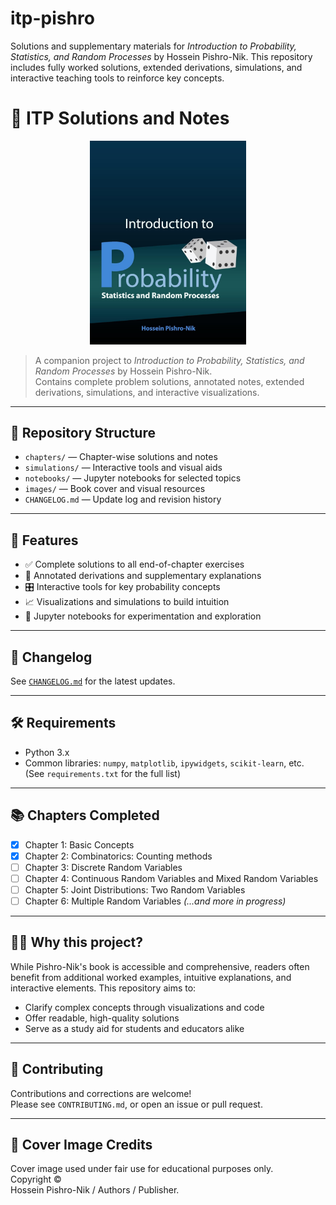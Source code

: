 # itp-pishro  
Solutions and supplementary materials for *Introduction to Probability, Statistics, and Random Processes* by Hossein Pishro-Nik. This repository includes fully worked solutions, extended derivations, simulations, and interactive teaching tools to reinforce key concepts.

# 📘 ITP Solutions and Notes

<div align="center">
  <img src="images/itp-pishro.jpg" alt="ITP Book Cover" width="250"/>
</div>

> A companion project to *Introduction to Probability, Statistics, and Random Processes* by Hossein Pishro-Nik.  
> Contains complete problem solutions, annotated notes, extended derivations, simulations, and interactive visualizations.

---

## 📂 Repository Structure

- `chapters/` — Chapter-wise solutions and notes  
- `simulations/` — Interactive tools and visual aids  
- `notebooks/` — Jupyter notebooks for selected topics  
- `images/` — Book cover and visual resources  
- `CHANGELOG.md` — Update log and revision history

---

## 🧠 Features

- ✅ Complete solutions to all end-of-chapter exercises  
- 🧾 Annotated derivations and supplementary explanations  
- 🎛️ Interactive tools for key probability concepts  
- 📈 Visualizations and simulations to build intuition  
- 🧪 Jupyter notebooks for experimentation and exploration

---

## 🔄 Changelog

See [`CHANGELOG.md`](CHANGELOG.md) for the latest updates.

---

## 🛠️ Requirements

- Python 3.x  
- Common libraries: `numpy`, `matplotlib`, `ipywidgets`, `scikit-learn`, etc.  
(See `requirements.txt` for the full list)

---

## 📚 Chapters Completed

- [x] Chapter 1: Basic Concepts
- [x] Chapter 2: Combinatorics: Counting methods
- [ ] Chapter 3: Discrete Random Variables
- [ ] Chapter 4: Continuous Random Variables and Mixed Random Variables
- [ ] Chapter 5: Joint Distributions: Two Random Variables
- [ ] Chapter 6: Multiple Random Variables
*(...and more in progress)*

---

## 🧑‍🏫 Why this project?

While Pishro-Nik's book is accessible and comprehensive, readers often benefit from additional worked examples, intuitive explanations, and interactive elements. This repository aims to:

- Clarify complex concepts through visualizations and code  
- Offer readable, high-quality solutions  
- Serve as a study aid for students and educators alike

---

## 🤝 Contributing

Contributions and corrections are welcome!  
Please see `CONTRIBUTING.md`, or open an issue or pull request.

---

## 📸 Cover Image Credits

Cover image used under fair use for educational purposes only.  
Copyright ©  
Hossein Pishro-Nik / Authors / Publisher.
